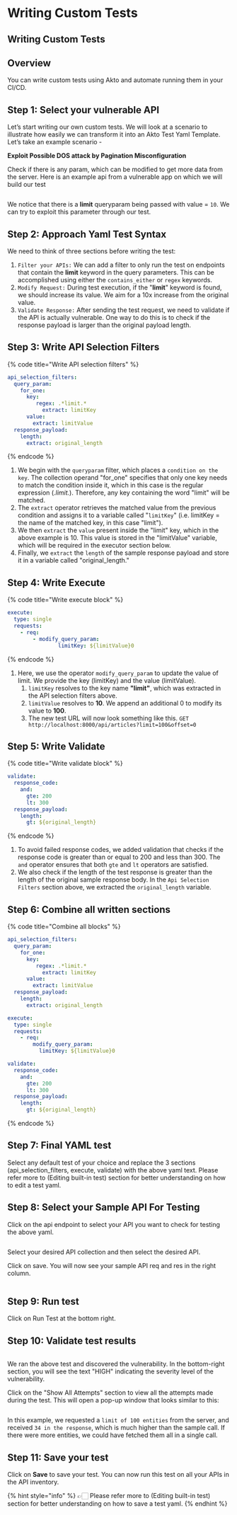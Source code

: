 # Writing Custom Tests

## Writing Custom Tests

## Overview

You can write custom tests using Akto and automate running them in your CI/CD.

## Step 1: Select your vulnerable API

Let’s start writing our own custom tests. We will look at a scenario to illustrate how easily we can transform it into an Akto Test Yaml Template. Let’s take an example scenario -

**Exploit Possible DOS attack by Pagination Misconfiguration**

Check if there is any param, which can be modified to get more data from the server. Here is an example api from a vulnerable app on which we will build our test

<figure><img src="../.gitbook/assets/Untitled (9).png" alt=""><figcaption></figcaption></figure>

We notice that there is a **limit** queryparam being passed with value = `10`. We can try to exploit this parameter through our test.

## Step 2: **Approach Yaml Test Syntax**

We need to think of three sections before writing the test:

1. `Filter your APIs:` We can add a filter to only run the test on endpoints that contain the **limit** keyword in the query parameters. This can be accomplished using either the `contains_either` or `regex` keywords.
2. `Modify Request:` During test execution, if the "**limit**" keyword is found, we should increase its value. We aim for a 10x increase from the original value.
3. `Validate Response:` After sending the test request, we need to validate if the API is actually vulnerable. One way to do this is to check if the response payload is larger than the original payload length.

## Step 3: Write **API Selection Filters**

{% code title="Write API selection filters" %}
```yaml
api_selection_filters:
  query_param:
    for_one:
      key:
         regex: .*limit.*
	       extract: limitKey
      value:
        extract: limitValue
  response_payload:
    length:
      extract: original_length
```
{% endcode %}

1. We begin with the `queryparam` filter, which places a `condition on the key`. The collection operand "for\_one" specifies that only one key needs to match the condition inside it, which in this case is the regular expression (._limit._). Therefore, any key containing the word "limit" will be matched.
2. The `extract` operator retrieves the matched value from the previous condition and assigns it to a variable called "`limitKey`" (i.e. limitKey = the name of the matched key, in this case "limit").
3. We then `extract` the `value` present inside the "limit" key, which in the above example is 10. This value is stored in the "limitValue" variable, which will be required in the executor section below.
4. Finally, we `extract` the `length` of the sample response payload and store it in a variable called "original\_length."

## Step 4: Write **Execute**

{% code title="Write execute block" %}
```yaml
execute:
  type: single
  requests:
    - req:
        - modify_query_param:
		        limitKey: ${limitValue}0
```
{% endcode %}

1. Here, we use the operator `modify_query_param` to update the value of limit. We provide the key (limitKey) and the value (limitValue).
   1. `limitKey` resolves to the key name **"limit"**, which was extracted in the API selection filters above.
   2. `limitValue` resolves to **10**. We append an additional 0 to modify its value to **100**.
   3. The new test URL will now look something like this. `GET http://localhost:8000/api/articles?limit=100&offset=0`

## Step 5: Write **Validate**

{% code title="Write validate block" %}
```yaml
validate:
  response_code:
    and:
      gte: 200
      lt: 300
  response_payload:
    length:
      gt: ${original_length}
```
{% endcode %}

1. To avoid failed response codes, we added validation that checks if the response code is greater than or equal to 200 and less than 300. The `and` operator ensures that both `gte` and `lt` operators are satisfied.
2. We also check if the length of the test response is greater than the length of the original sample response body. In the `Api Selection Filters` section above, we extracted the `original_length` variable.

## Step 6: Combine all written sections

{% code title="Combine all blocks" %}
```yaml
api_selection_filters:
  query_param:
    for_one:
      key:
         regex: .*limit.*
	       extract: limitKey
      value:
        extract: limitValue
  response_payload:
    length:
      extract: original_length

execute:
  type: single
  requests:
    - req:
        modify_query_param:
          limitKey: ${limitValue}0

validate:
  response_code:
    and:
      gte: 200
      lt: 300
  response_payload:
    length:
      gt: ${original_length}
```
{% endcode %}

## Step 7: Final YAML test

Select any default test of your choice and replace the 3 sections (api\_selection\_filters, execute, validate) with the above yaml text. Please refer more to (Editing built-in test) section for better understanding on how to edit a test yaml.

## Step 8: **Select your Sample API For Testing**

Click on the api endpoint to select your API you want to check for testing the above yaml.

<figure><img src="../.gitbook/assets/Untitled (10).png" alt=""><figcaption></figcaption></figure>

Select your desired API collection and then select the desired API.

Click on save. You will now see your sample API req and res in the right column.

<figure><img src="../.gitbook/assets/Untitled (11).png" alt=""><figcaption></figcaption></figure>

## Step 9: Run test

Click on Run Test at the bottom right.



## Step 10: Validate test results

<figure><img src="../.gitbook/assets/Untitled (12).png" alt=""><figcaption></figcaption></figure>

We ran the above test and discovered the vulnerability. In the bottom-right section, you will see the text "HIGH" indicating the severity level of the vulnerability.

Click on the "Show All Attempts" section to view all the attempts made during the test. This will open a pop-up window that looks similar to this:

<figure><img src="../.gitbook/assets/Untitled (13).png" alt=""><figcaption></figcaption></figure>

In this example, we requested a `limit of 100 entities` from the server, and received `34 in the response`, which is much higher than the sample call. If there were more entities, we could have fetched them all in a single call.

## Step 11: Save your test

Click on **Save** to save your test. You can now run this test on all your APIs in the API inventory.

{% hint style="info" %}
👉🏻 Please refer more to (Editing built-in test) section for better understanding on how to save a test yaml.
{% endhint %}

